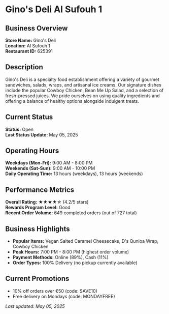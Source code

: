 # Gino's Deli Al Sufouh 1

## Business Overview

**Store Name:** Gino's Deli  
**Location:** Al Sufouh 1  
**Restaurant ID:** 625391  

## Description
Gino's Deli is a specialty food establishment offering a variety of gourmet sandwiches, salads, wraps, and artisanal ice creams. Our signature dishes include the popular Cowboy Chicken, Bean Me Up Salad, and a selection of fresh-pressed juices. We pride ourselves on using quality ingredients and offering a balance of healthy options alongside indulgent treats.

## Current Status
**Status:** Open  
**Last Status Update:** May 05, 2025

## Operating Hours
**Weekdays (Mon-Fri):** 9:00 AM - 8:00 PM  
**Weekends (Sat-Sun):** 9:00 AM - 10:00 PM  
**Daily Operating Time:** 13 hours (weekdays), 13 hours (weekends)

## Performance Metrics
**Overall Rating:** ★★★★☆ (4.2/5 stars)  
**Rewards Program Level:** Good  
**Recent Order Volume:** 649 completed orders (out of 727 total)

## Business Highlights
- **Popular Items:** Vegan Salted Caramel Cheesecake, D's Qunioa Wrap, Cowboy Chicken
- **Peak Hours:** 7:00 PM - 8:00 PM (highest order volume)
- **Payment Methods:** Online (89%), Cash (11%)
- **Order Types:** 100% Delivery (no pickup currently available)

## Current Promotions
- 10% off orders over €50 (code: SAVE10)
- Free delivery on Mondays (code: MONDAYFREE)

*Last updated: May 05, 2025*